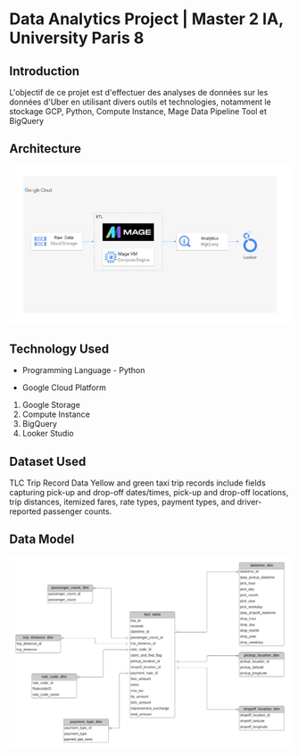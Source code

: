 # Data Analytics Project | Master 2 IA, University Paris 8

## Introduction

L'objectif de ce projet est d'effectuer des analyses de données sur les données d'Uber en utilisant divers outils et technologies, notamment le stockage GCP, Python, Compute Instance, Mage Data Pipeline Tool  et BigQuery

## Architecture 
<img src="architecture.jpg">

## Technology Used
- Programming Language - Python

- Google Cloud Platform
1. Google Storage
2. Compute Instance 
3. BigQuery
4. Looker Studio

## Dataset Used
TLC Trip Record Data
Yellow and green taxi trip records include fields capturing pick-up and drop-off dates/times, pick-up and drop-off locations, trip distances, itemized fares, rate types, payment types, and driver-reported passenger counts. 

## Data Model
<img src="data_model.jpeg">
